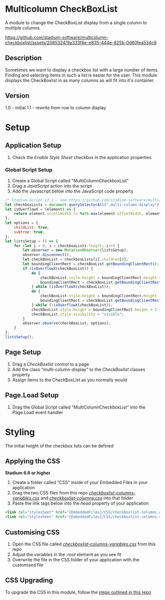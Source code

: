 # Multicolumn CheckBoxList

A module to change the CheckBoxList display from a single column to multiple columns. 

https://github.com/stadium-software/multicolumn-checkboxlist/assets/2085324/9a333f8e-e835-444e-825b-0d60fea534c8

## Description
Sometimes we want to display a checkbox list with a large number of items. Finding and selecting items in such a list is easier for the user. This module displays the CheckBoxlist in as many columns as will fit into it's container. 

## Version 
1.0 - initial
1.1 - rewrite from row to column display

# Setup

## Application Setup
1. Check the *Enable Style Sheet* checkbox in the application properties

### Global Script Setup
1. Create a Global Script called "MultiColumnCheckboxList"
2. Drag a *JavaScript* action into the script
3. Add the Javascript below into the JavaScript code property
```javascript
/* Stadium Script v1.1 - see https://github.com/stadium-software/multicolumn-checkboxlist */
let checkboxLists = document.querySelectorAll(".multi-column-display");
let isOverflowX = (element) => {
    return element.scrollWidth != Math.max(element.offsetWidth, element.clientWidth);
};
let options = {
    childList: true,
    subtree: true,
};
let listsSetup = () => {
    for (let i = 0; i < checkboxLists.length; i++) {
        let observer = new MutationObserver(listsSetup);
        observer.disconnect();
        let checkBoxList = checkboxLists[i].children[0];
        let boundingClientRect = checkBoxList.getBoundingClientRect();
        if (isOverflowX(checkBoxList)) {
            do {
                checkBoxList.style.height = boundingClientRect.height + 34 * 3 + "px";
                boundingClientRect = checkBoxList.getBoundingClientRect();
            } while (isOverflowX(checkBoxList));
            do {
                checkBoxList.style.height = boundingClientRect.height - 1 + "px";
                boundingClientRect = checkBoxList.getBoundingClientRect();
            } while (!isOverflowX(checkBoxList));
            checkBoxList.style.height = boundingClientRect.height + 1 + "px";
            checkBoxList.style.visibility = "visible";
        }
        observer.observe(checkBoxList, options);
    }
};
listsSetup();
```

## Page Setup
1. Drag a *CheckBoxlist* control to a page 
2. Add the class "multi-column-display" to the *CheckBoxlist* classes property
3. Assign items to the CheckBoxList as you normally would

## Page.Load Setup
1. Drag the Global Script called "MultiColumnCheckboxList" into the Page.Load event handler

# Styling
The initial height of the checkbox lists can be defined

## Applying the CSS

**Stadium 6.6 or higher**
1. Create a folder called "CSS" inside of your Embedded Files in your application
2. Drag the two CSS files from this repo [*checkboxlist-columns-variables.css*](checkboxlist-columns-variables.css) and [*checkboxlist-columns.css*](checkboxlist-columns.css) into that folder
3. Paste the link tags below into the *head* property of your application
```html
<link rel="stylesheet" href="{EmbeddedFiles}/CSS/checkboxlist-columns.css">
<link rel="stylesheet" href="{EmbeddedFiles}/CSS/checkboxlist-columns-variables.css">
``` 

## Customising CSS
1. Open the CSS file called [*checkboxlist-columns-variables.css*](checkboxlist-columns-variables.css) from this repo
2. Adjust the variables in the *:root* element as you see fit
3. Overwrite the file in the CSS folder of your application with the customised file

## CSS Upgrading
To upgrade the CSS in this module, follow the [steps outlined in this repo](https://github.com/stadium-software/samples-upgrading)
